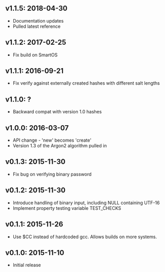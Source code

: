 ## v1.1.5: 2018-04-30
- Documentation updates
- Pulled latest reference

## v1.1.2: 2017-02-25
- Fix build on SmartOS

## v1.1.1: 2016-09-21
- Fix verify against externally created hashes with different salt lengths

## v1.1.0: ?
- Backward compat with version 1.0 hashes

## v1.0.0: 2016-03-07
- API change - 'new' becomes 'create'
- Version 1.3 of the Argon2 algorithm pulled in

## v0.1.3: 2015-11-30
- Fix bug on verifying binary password

## v0.1.2: 2015-11-30
- Introduce handling of binary input, including NULL containing UTF-16
- Implement property testing variable TEST_CHECKS

## v0.1.1: 2015-11-26
- Use $CC instead of hardcoded gcc. Allows builds on more systems.

## v0.1.0: 2015-11-10
- Initial release
